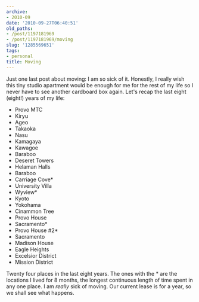 ```yaml
---
archive:
- 2010-09
date: '2010-09-27T06:40:51'
old_paths:
- /post/1197181969
- /post/1197181969/moving
slug: '1285569651'
tags:
- personal
title: Moving
---
```


Just one last post about moving: I am so sick of it.  Honestly, I really
wish this tiny studio apartment would be enough for me for the rest of my
life so I never have to see another cardboard box again.  Let's recap the
last eight (eight!) years of my life:

- Provo MTC
- Kiryu
- Ageo
- Takaoka
- Nasu
- Kamagaya
- Kawagoe
- Baraboo
- Deseret Towers
- Helaman Halls
- Baraboo
- Carriage Cove\*
- University Villa
- Wyview\*
- Kyoto
- Yokohama
- Cinammon Tree
- Provo House
- Sacramento\*
- Provo House #2\*
- Sacramento
- Madison House
- Eagle Heights
- Excelsior District
- Mission District

Twenty four places in the last eight years.  The ones with the * are the
locations I lived for 8 months, the longest continuous length of time
spent in any one place.  I am *really* sick of moving.  Our current lease
is for a year, so we shall see what happens.
